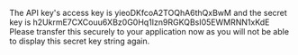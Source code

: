 The API key's access key is yieoDKfcoA2TOQhA6thQxBwM and the secret key is h2UkrmE7CXCouu6XBz0G0Hq1Izn9RGKQBsI05EWMRNN1xKdE Please transfer this securely to your application now as you will not be able to display this secret key string again.